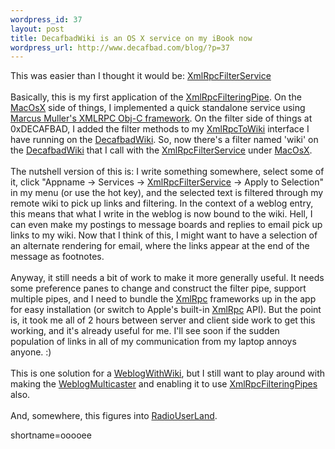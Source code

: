 ```yaml
--- 
wordpress_id: 37
layout: post
title: DecafbadWiki is an OS X service on my iBook now
wordpress_url: http://www.decafbad.com/blog/?p=37
---
```

This was easier than I thought it would be:  <a href="http://www.decafbad.com/twiki/bin/view/Main/XmlRpcFilterService">XmlRpcFilterService</a>
<br /><br />
Basically, this is my first application of the <a href="http://www.decafbad.com/twiki/bin/view/Main/XmlRpcFilteringPipe">XmlRpcFilteringPipe</a>.  On the <a href="http://www.decafbad.com/twiki/bin/view/Main/MacOsX">MacOsX</a> side of things, I implemented a quick standalone service using <a href="http://www.mulle-kybernetik.com/software/XMLRPC/" target="_top">Marcus Muller's XMLRPC Obj-C framework</a>.  On the filter side of things at 0xDECAFBAD, I added the filter methods to my <a href="http://www.decafbad.com/twiki/bin/view/Main/XmlRpcToWiki">XmlRpcToWiki</a> interface I have running on the <a href="http://www.decafbad.com/twiki/bin/view/Main/DecafbadWiki">DecafbadWiki</a>.  So, now there's a filter named 'wiki' on the <a href="http://www.decafbad.com/twiki/bin/view/Main/DecafbadWiki">DecafbadWiki</a> that I call with the <a href="http://www.decafbad.com/twiki/bin/view/Main/XmlRpcFilterService">XmlRpcFilterService</a> under <a href="http://www.decafbad.com/twiki/bin/view/Main/MacOsX">MacOsX</a>.
<br /><br />
The nutshell version of this is:  I write something somewhere, select some of it, click "Appname -> Services -> <a href="http://www.decafbad.com/twiki/bin/view/Main/XmlRpcFilterService">XmlRpcFilterService</a> -> Apply to Selection" in my menu (or use the hot key), and the selected text is filtered through my remote wiki to pick up links and filtering.  In the context of a weblog entry, this means that what I write in the weblog is now bound to the wiki.  Hell, I can even make my postings to message boards and replies to email pick up links to my wiki.  Now that I think of this, I might want to have a selection of an alternate rendering for email, where the links appear at the end of the message as footnotes.
<br /><br />
Anyway, it still needs a bit of work to make it more generally useful.  It needs some preference panes to change and construct the filter pipe, support multiple pipes, and I need to bundle the <a href="http://www.decafbad.com/twiki/bin/view/Main/XmlRpc">XmlRpc</a> frameworks up in the app for easy installation (or switch to Apple's built-in <a href="http://www.decafbad.com/twiki/bin/view/Main/XmlRpc">XmlRpc</a> API).  But the point is, it took me all of 2 hours between server and client side work to get this working, and it's already useful for me.  I'll see soon if the sudden population of links in all of my communication from my laptop annoys anyone.  :)
<br /><br />
This is one solution for a <a href="http://www.decafbad.com/twiki/bin/view/Main/WeblogWithWiki">WeblogWithWiki</a>, but I still want to play around with making the <a href="http://www.decafbad.com/twiki/bin/view/Main/WeblogMulticaster">WeblogMulticaster</a> and enabling it to use <a href="http://www.decafbad.com/twiki/bin/view/Main/XmlRpcFilteringPipe">XmlRpcFilteringPipes</a> also.
<br /><br />
And, somewhere, this figures into <a href="http://www.decafbad.com/twiki/bin/view/Main/RadioUserLand">RadioUserLand</a>.
<!--more-->
shortname=ooooee
